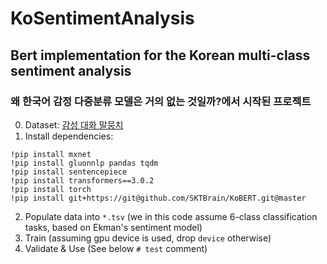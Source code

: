 # KoSentimentAnalysis

## Bert implementation for the Korean multi-class sentiment analysis
### 왜 한국어 감정 다중분류 모델은 거의 없는 것일까?에서 시작된 프로젝트

0. Dataset: [감성 대화 말뭉치](https://aihub.or.kr/aidata/7978)
1. Install dependencies:
```
!pip install mxnet
!pip install gluonnlp pandas tqdm
!pip install sentencepiece
!pip install transformers==3.0.2
!pip install torch
!pip install git+https://git@github.com/SKTBrain/KoBERT.git@master
```

2. Populate data into `*.tsv` (we in this code assume 6-class classification tasks, based on Ekman's sentiment model)
3. Train (assuming gpu device is used, drop `device` otherwise)
4. Validate & Use (See below `# test` comment)
